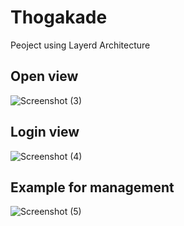 # Thogakade
Peoject using Layerd Architecture 

## Open view

![Screenshot (3)](https://user-images.githubusercontent.com/97569773/197918935-806ffb74-6d72-4a8c-a602-82b0d49b9a59.png)

## Login view

![Screenshot (4)](https://user-images.githubusercontent.com/97569773/197918968-3136f9d4-c9d3-4e5b-b3d1-a4b60340415c.png)

## Example for management


![Screenshot (5)](https://user-images.githubusercontent.com/97569773/197919094-a46283f9-0270-4284-b886-e4d3122c3ad4.png)

